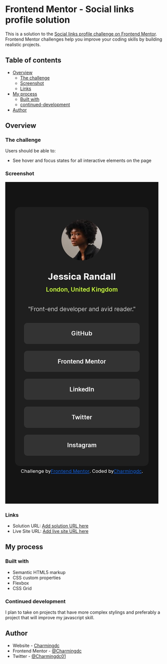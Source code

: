 # Frontend Mentor - Social links profile solution

This is a solution to the [Social links profile challenge on Frontend Mentor](https://www.frontendmentor.io/challenges/social-links-profile-UG32l9m6dQ). Frontend Mentor challenges help you improve your coding skills by building realistic projects. 

## Table of contents

- [Overview](#overview)
  - [The challenge](#the-challenge)
  - [Screenshot](#screenshot)
  - [Links](#links)
- [My process](#my-process)
  - [Built with](#built-with)
  - [continued-development](#continued-development)
- [Author](#author)



## Overview

### The challenge

Users should be able to:

- See hover and focus states for all interactive elements on the page

### Screenshot

![](/Screenshot_20240703-032418_1.jpg)


### Links

- Solution URL: [Add solution URL here](https://your-solution-url.com)
- Live Site URL: [Add live site URL here](https://charmingdc.github.io/social_links/)

## My process

### Built with

- Semantic HTML5 markup
- CSS custom properties
- Flexbox
- CSS Grid


### Continued development

I plan to take on projects that have more complex stylings and preferably a project that will improve my javascript skill.


## Author

- Website - [Charmingdc](https://taplink.cc/charmingdc)
- Frontend Mentor - [@Charmingdc](https://www.frontendmentor.io/profile/Charmingdc)
- Twitter - [@Charmingdc01](https://www.twitter.com/Charmingdc01)
